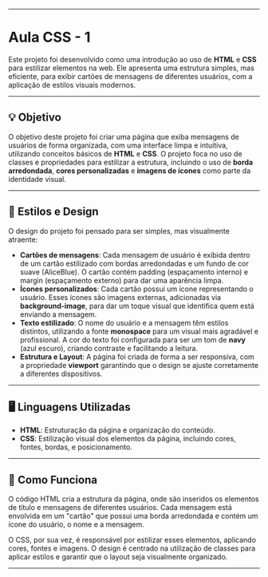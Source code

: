 
---

# **Aula CSS - 1**

Este projeto foi desenvolvido como uma introdução ao uso de **HTML** e **CSS** para estilizar elementos na web. Ele apresenta uma estrutura simples, mas eficiente, para exibir cartões de mensagens de diferentes usuários, com a aplicação de estilos visuais modernos.

---

## 💡 **Objetivo**

O objetivo deste projeto foi criar uma página que exiba mensagens de usuários de forma organizada, com uma interface limpa e intuitiva, utilizando conceitos básicos de **HTML** e **CSS**. O projeto foca no uso de classes e propriedades para estilizar a estrutura, incluindo o uso de **borda arredondada**, **cores personalizadas** e **imagens de ícones** como parte da identidade visual.

---

## 🎨 **Estilos e Design**

O design do projeto foi pensado para ser simples, mas visualmente atraente:

- **Cartões de mensagens**: Cada mensagem de usuário é exibida dentro de um cartão estilizado com bordas arredondadas e um fundo de cor suave (AliceBlue). O cartão contém padding (espaçamento interno) e margin (espaçamento externo) para dar uma aparência limpa.
- **Ícones personalizados**: Cada cartão possui um ícone representando o usuário. Esses ícones são imagens externas, adicionadas via **background-image**, para dar um toque visual que identifica quem está enviando a mensagem.
- **Texto estilizado**: O nome do usuário e a mensagem têm estilos distintos, utilizando a fonte **monospace** para um visual mais agradável e profissional. A cor do texto foi configurada para ser um tom de **navy** (azul escuro), criando contraste e facilitando a leitura.
- **Estrutura e Layout**: A página foi criada de forma a ser responsiva, com a propriedade **viewport** garantindo que o design se ajuste corretamente a diferentes dispositivos.

---

## 🖥️ **Linguagens Utilizadas**

- **HTML**: Estruturação da página e organização do conteúdo.
- **CSS**: Estilização visual dos elementos da página, incluindo cores, fontes, bordas, e posicionamento.

---

## 📌 **Como Funciona**

O código HTML cria a estrutura da página, onde são inseridos os elementos de título e mensagens de diferentes usuários. Cada mensagem está envolvida em um "cartão" que possui uma borda arredondada e contém um ícone do usuário, o nome e a mensagem.

O CSS, por sua vez, é responsável por estilizar esses elementos, aplicando cores, fontes e imagens. O design é centrado na utilização de classes para aplicar estilos e garantir que o layout seja visualmente organizado.

---

